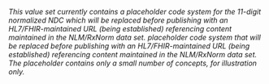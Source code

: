 *This value set currently contains a placeholder code system for the 11-digit normalized NDC which will be replaced before publishing with an HL7/FHIR-maintained URL (being established) referencing content maintained in the NLM/RxNorm data set. placeholder code system that will be replaced before publishing with an HL7/FHIR-maintained URL (being established) referencing content maintained in the NLM/RxNorm data set. The placeholder contains only a small number of concepts, for illustration only.*

<br><br>